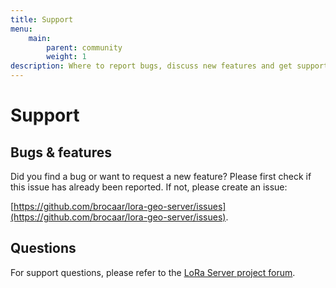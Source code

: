 ```yaml
---
title: Support
menu:
    main:
        parent: community
        weight: 1
description: Where to report bugs, discuss new features and get support from the community.
---
```


# Support

## Bugs & features

Did you find a bug or want to request a new feature? Please first check if
this issue has already been reported. If not, please create an issue:

[https://github.com/brocaar/lora-geo-server/issues](https://github.com/brocaar/lora-geo-server/issues).

## Questions

For support questions, please refer to the [LoRa Server project forum](https://forum.loraserver.io/).
